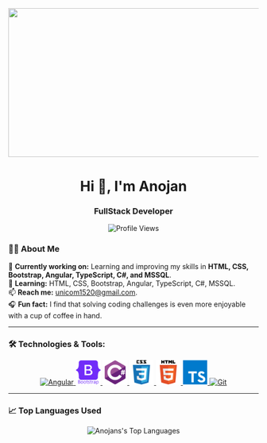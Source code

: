 <div align="center">
  <img src="https://media.giphy.com/media/26tn33aiTi1jkl6H6/giphy.gif" width="900" height="300" />
</div>

<h1 align="center">Hi 👋, I'm Anojan</h1>
<h3 align="center">FullStack Developer</h3>

<p align="center">
  <img src="https://img.shields.io/badge/Profile%20views-84-blue?style=flat&logo=github" alt="Profile Views" />
</p>


### 👨‍💻 About Me

🔭 **Currently working on:** Learning and improving my skills in **HTML, CSS, Bootstrap, Angular, TypeScript, C#, and MSSQL**.  
🌱 **Learning:** HTML, CSS, Bootstrap, Angular, TypeScript, C#, MSSQL.  
📫 **Reach me:** [unicom1520@gmail.com](mailto:unicom1520@gmail.com).  
🎧 **Fun fact:** I find that solving coding challenges is even more enjoyable with a cup of coffee in hand.

---



### 🛠 Technologies & Tools:
<p align="center">
  <a href="https://angular.io" target="_blank" rel="noreferrer">
    <img src="https://angular.io/assets/images/logos/angular/angular.svg" alt="Angular" width="50" height="50"/>
  </a>
  <a href="https://getbootstrap.com" target="_blank" rel="noreferrer">
    <img src="https://raw.githubusercontent.com/devicons/devicon/master/icons/bootstrap/bootstrap-plain-wordmark.svg" alt="Bootstrap" width="50" height="50"/>
  </a>
  <a href="https://www.w3schools.com/cs/" target="_blank" rel="noreferrer">
    <img src="https://raw.githubusercontent.com/devicons/devicon/master/icons/csharp/csharp-original.svg" alt="C#" width="50" height="50"/>
  </a>
  <a href="https://www.w3schools.com/css/" target="_blank" rel="noreferrer">
    <img src="https://raw.githubusercontent.com/devicons/devicon/master/icons/css3/css3-original-wordmark.svg" alt="CSS3" width="50" height="50"/>
  </a>
  <a href="https://www.w3.org/html/" target="_blank" rel="noreferrer">
    <img src="https://raw.githubusercontent.com/devicons/devicon/master/icons/html5/html5-original-wordmark.svg" alt="HTML5" width="50" height="50"/>
  </a>
  <a href="https://www.typescriptlang.org/" target="_blank" rel="noreferrer">
    <img src="https://raw.githubusercontent.com/devicons/devicon/master/icons/typescript/typescript-original.svg" alt="TypeScript" width="50" height="50"/>
  </a>
  <a href="https://git-scm.com/" target="_blank" rel="noreferrer">
    <img src="https://www.vectorlogo.zone/logos/git-scm/git-scm-icon.svg" alt="Git" width="50" height="50"/>
  </a>
</p>

---

<!-- GitHub Stats Card -->
### 📈 Top Languages Used

<p align="center">
  <img src="https://github-readme-stats.vercel.app/api/top-langs/?username=anojan1520&layout=compact&theme=radical" alt="Anojans's Top Languages"/>
</p>

